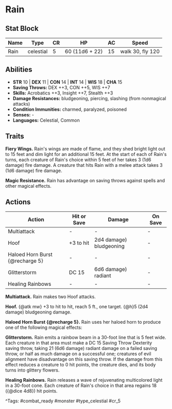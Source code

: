 # Rain

## Stat Block

| Name | Type | CR | HP | AC | Speed |
|------|------|----|----|----|-------|
| Rain | celestial | 5 | 60 (11d6 + 22) | 15 | walk 30, fly 120 |

## Abilities

- **STR** 10 | **DEX** 11 | **CON** 14 | **INT** 14 | **WIS** 18 | **CHA** 15
- **Saving Throws:** DEX ++3, CON ++5, WIS ++7  
- **Skills:** Acrobatics ++3, Insight ++7, Stealth ++3  
- **Damage Resistances:** bludgeoning, piercing, slashing (from nonmagical attacks)  
- **Condition Immunities:** charmed, paralyzed, poisoned  
- **Senses:** -  
- **Languages:** Celestial, Common

## Traits

**Fiery Wings.** Rain's wings are made of flame, and they shed bright light out to 15 feet and dim light for an additional 15 feet. At the start of each of Rain's turns, each creature of Rain's choice within 5 feet of her takes 3 (1d6 damage) fire damage. A creature that hits Rain with a melee attack takes 3 (1d6 damage) fire damage.

**Magic Resistance.** Rain has advantage on saving throws against spells and other magical effects.


## Actions

| Action | Hit or Save | Damage | On Save |
|--------|--------------|--------|----------|
| Multiattack | - | - | - |
| Hoof | +3 to hit | 2d4 damage) bludgeoning | - |
| Haloed Horn Burst {@recharge 5} | - | - | - |
| Glitterstorm | DC 15 | 6d6 damage) radiant | - |
| Healing Rainbows | - | - | - |

**Multiattack.** Rain makes two Hoof attacks.

**Hoof.** {@atk mw} +3 to hit to hit, reach 5 ft., one target. {@h}5 (2d4 damage) bludgeoning damage.

**Haloed Horn Burst {@recharge 5}.** Rain uses her haloed horn to produce one of the following magical effects:

**Glitterstorm.** Rain emits a rainbow beam in a 30-foot line that is 5 feet wide. Each creature in that area must make a DC 15 Saving Throw Dexterity saving throw, taking 21 (6d6 damage) radiant damage on a failed saving throw, or half as much damage on a successful one; creatures of evil alignment have disadvantage on this saving throw. If the damage from this effect reduces a creature to 0 hit points, the creature dies, and its body turns into glittery flowers.

**Healing Rainbows.** Rain releases a wave of rejuvenating multicolored light in a 30-foot cone. Each creature of Rain's choice in that area regains 18 ({@dice 4d8}) hit points.


^Tags: #combat_ready #monster #type_celestial #cr_5